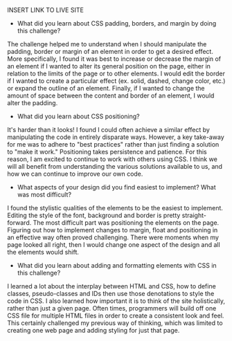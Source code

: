 INSERT LINK TO LIVE SITE

- What did you learn about CSS padding, borders, and margin by doing this challenge?

The challenge helped me to understand when I should manipulate the padding, border or margin of an element in order to get a desired effect. More specifically, I found it was best to increase or decrease the margin of an element if I wanted to alter its general position on the page, either in relation to the limits of the page or to other elements.
I would edit the border if I wanted to create a particular effect (ex. solid, dashed, change color, etc.) or expand the outline of an element. Finally, if I wanted to change the amount of space between the content and border of an element, I would alter the padding.

- What did you learn about CSS positioning?

It's harder than it looks! I found I could often achieve a similar effect by manipulating the code in entirely disparate ways. However, a key take-away for me was to adhere to "best practices" rather than just finding a solution to "make it work." Positioning takes persistence and patience. For this reason, I am excited to continue to work with others using CSS. I think we will all benefit from understanding the various solutions available to us, and how we can continue to improve our own code.

- What aspects of your design did you find easiest to implement? What was most difficult?

I found the stylistic qualities of the elements to be the easiest to implement. Editing the style of the font, background and border is pretty straight-forward. The most difficult part was positioning the elements on the page. Figuring out how to implement changes to margin, float and positioning in an effective way often proved challenging. There were moments when my page looked all right, then I would change one aspect of the design and all the elements would shift.

- What did you learn about adding and formatting elements with CSS in this challenge?

I learned a lot about the interplay between HTML and CSS, how to define classes, pseudo-classes and IDs then use those denotations to style the code in CSS. I also learned how important it is to think of the site holistically, rather than just a given page. Often times, programmers will build off one CSS file for multiple HTML files in order to create a consistent look and feel. This certainly challenged my previous way of thinking, which was limited to creating one web page and adding styling for just that page.